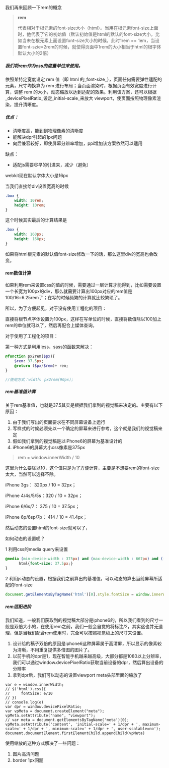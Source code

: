 我们再来回顾一下rem的概念

> **rem**
>
> 代表相对于根元素的font-size大小（html）。当用在根元素font-size上面时，他代表了它的初始值（默认初始值是html的默认的font-size大小，比如当未在根元素上面设置font-size大小的时候，此时1rem == 1em，当设置font-szie=2rem的时候，就使得页面中1rem的大小相当于html的根字体默认大小的2倍）

##### 我们将rem作为css的度量单位来使用。

依照某特定宽度设定 rem 值（即 html 的_font-size_），页面任何需要弹性适配的元素，尺寸均换算为 rem 进行布局；当页面渲染时，根据页面有效宽度进行计算，调整 rem 的大小，动态缩放以达到适配的效果。利用该方案，还可以根据_devicePixelRatio_设定_initial-scale_来放大 viewport，使页面按照物理像素渲染，提升清晰度。

##### 优点：

* 清晰度高，能到到物理像素的清晰度
* 能解决dpr引起的1px问题
* 向后兼容较好，即使屏幕分辨率增加，ppi增加该方案依然可以适用

缺点：

* 适配js需要尽早的引进来，减少（避免）

webkit现在默认字体大小是16px

当我们直接给div设置宽高的时候

```css
.box { 
    width: 10rem;
    height: 10rem;
}
```

这个时候其实最后的计算结果是

```css
.box {
    width: 160px;
    height: 160px;
}
```

如果将html根元素的默认值font-size修改一下的话，那么这里div的宽高也会改变。

#### rem数值计算

如果利用rem来设置css的值的时候，需要通过一层计算才能得到，比如需要设置一个长宽为100px的div，那么就需要计算出100px对应的rem值是100/16=6.25rem了；在写的时候频繁的计算就比较繁琐了。

所以，为了方便起见，对于没有使用工程化的项目：

直接将根节点字体设置为100px，这样在写单位的时候，直接将数值除以100加上rem的单位就可以了，然后再配合上媒体查询。

对于使用了工程化的项目：

第一种方式是利用less，sass的函数来解决：

```sass
@function px2rem($px){
    $rem: 37.5px;
    @return ($px/$rem)+ rem;
}

//使用方式：width: px2rem(90px);
```

##### rem基准值计算

关于rem基准值，也就是37.5其实是根据我们拿到的视觉稿来决定的。主要有以下原因：

1. 由于我们写出的页面要求在不同屏幕设备上运行
2. 写样式的时候必须先以一个确定的屏幕来进行参考，这个就是我们的视觉稿来定
3. 假如我们拿到的视觉稿是以iPhone6的屏幕为基准设计的
4. iPhone6的屏幕大小css像素是375px

> rem = window.innerWidth / 10

这里为什么要除以10，这个值只是为了方便计算，主要是不想要rem的font-size太大，当然可以选择不除。

iPhone 3gs： 320px / 10 = 32px；

iPhone 4/4s/5/5s：320 / 10 = 32px；

iPhone 6/6s/7： 375 / 10 = 37.5px；

iPhone 6p/6sp/7p： 414 / 10 = 41.4px；

然后动态的设置html的font-size就可以了，

如何动态的设置呢？

1 利用css的media query来设置

```css
@media (min-device-width : 375px) and (max-device-width : 667px) and (-webkit-min-device-pixel-ratio : 2){
      html{font-size: 37.5px;}
}
```

2 利用js动态的设置，根据我们之前算出的基准值，可以动态的算出当前屏幕所适配的font-size

```js
document.getElementsByTagName('html')[0].style.fontSize = window.innerWidth / 10 + 'px';
```

##### rem适配进阶

我们知道，一般我们获取到的视觉稿大部分是iphone6的，所以我们看到的尺寸一般是双倍大小的，在使用rem之前，我们一般会自觉的将标注/2，其实这也并无道理，但是当我们配合rem使用时，完全可以按照视觉稿上的尺寸来设置。

1. 设计给的稿子双倍的原因是iphone6这种屏幕属于高清屏，所以显示的像素较为清晰，不用重复提供多倍图的图片了。
2. 以前手机的dpr是1，现在智能手机越来越高级，大部分都是1080以上分辨率，我们可以通过window.devicePixelRatio获取当前设备的dpr，然后算出设备的分辨率
3. 拿到dpr后，我们可以动态的设置viewport meta头部里面的缩放了

```
var e = window.innerWidth;
// $('html').css({
//     fontSize: e/10
// })
// console.log(e)
var dpr = window.devicePixelRatio;
var vpMeta = document.createElement("meta");
vpMeta.setAttribute("name", "viewport");
// var meta = document.getElementsByTagName('meta')[0];
vpMeta.setAttribute('content', 'initial-scale=' + 1/dpr + ', maximum-scale=' + 1/dpr + ', minimum-scale=' + 1/dpr + ', user-scalable=no');
document.documentElement.firstElementChild.appendChild(vpMeta)
```

使用缩放的这种方式解决了一些问题：

1. 图片高清问题
2. border 1px问题



